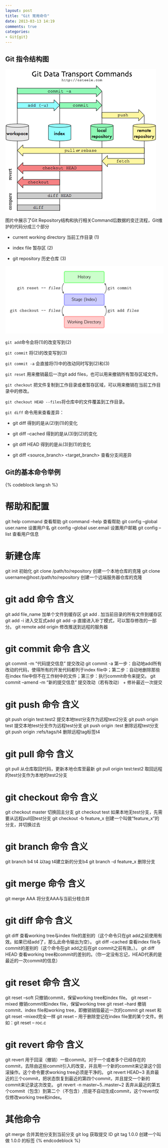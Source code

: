```yaml
---
layout: post
title: "Git 常用命令"
date: 2013-03-13 14:19
comments: true
categories: 
- Git{git}
---
```



## Git 指令结构图

![Git 指令结构图](/images/post/git-transport.png "Git 指令结构图")

图片中展示了Git Repository结构和执行相关Command后数据的变迁流程，Git维护的代码分成三个部分

* current working directory 当前工作目录 (1)

* index file 暂存区 (2)

* git repository 历史仓库 (3)

<!-- more -->

![Git 指令结构图](/images/post/basic-usage.svg "Git 指令结构图")

`git add`命令会将(1)的改变写到(2)

`git commit` 将(2)的改变写到(3)

`git commit -a` 会直接将(1)中的改动同时写到(2)和(3)

`git reset` 用来撤销最后一次git add files，也可以用来撤销所有暂存区域文件。

`git checkout` 把文件复制到工作目录或者暂存区域，可以用来撤销在当前工作目录中的修改。

`git checkout HEAD --files`将仓库中的文件覆盖到工作目录。

`git diff` 命令用来查看差异：

* git diff 得到的是从(2)到(1)的变化

* git diff –cached 得到的是从(3)到(2)的变化

* git diff HEAD 得到的是从(3)到(1)的变化

* git diff <source_branch> <target_branch>  查看分支间差异


## Git的基本命令举例

{% codeblock lang:sh  %}

# 帮助和配置
git help command                          查看帮助
git command –help                         查看帮助
git config –global user.name <username>   设置用户名
git config –global user.email <email>     设置用户邮箱
git config –list                          查看用户信息


# 新建仓库
git init                                     初始化
git clone /path/to/repository                创建一个本地仓库的克隆
git clone username@host:/path/to/repository  创建一个远端服务器仓库的克隆


# git add 命令  含义
git add file_name                 加单个文件到缓存区
git add .                         加当前目录的所有文件到缓存区
git add -i                        进入交互式add
git add -p                        直接进入补丁模式，可以暂存修改的一部分。
git remote add origin <server>    修改推送到远程的服务器


# git commit 命令 含义
git commit -m “代码提交信息”         提交改动
git commit -a                      第一步：自动地add所有改动的代码，使得所有的开发代码都列于index file中；第二步：自动地删除那些在index file中但不在工作树中的文件；第三步：执行commit命令来提交。
git commit –amend -m “新的提交信息”  提交改动（若有改动） + 修补最近一次提交


# git push 命令 含义
git push origin test:test2      提交本地test分支作为远程test2分支
git push origin test            提交本地test分支作为远程test分支
git push origin :test           删除远程test分支
git push origin :refs/tags/t4   删除远程tag标签t4


# git pull 命令 含义
git pull                    从仓库取回代码，更新本地仓库至最新
git pull origin test:test2  取回远程的test分支作为本地的test2分支


# git checkout 命令 含义
git checkout master         切换回主分支
git checkout test           如果本地无test分支，先需要从远程pull回test分支
git checkout -b feature_x   创建一个叫做“feature_x”的分支，并切换过去


# git branch 命令 含义
git branch b4 t4          以tag t4建立新的分支b4
git branch -d feature_x   删除分支


# git merge 命令  含义
git merge AAA             将分支AAA与当前分枝合并


# git diff 命令 含义
git diff  查看working tree与index file的差别的（这个命令只在git add之前使用有效。如果已经add了，那么此命令输出为空）。
git diff –cached  查看index file与commit的差别的（这个命令在git add之后在git commit之前有效。）。
git diff HEAD 查看working tree和commit的差别的。（你一定没有忘记，HEAD代表的是最近的一次commit的信息）


# git reset 命令  含义
git reset –soft     只撤销commit，保留working tree和index file。
git reset –mixed    撤销commit和index file，保留working tree
git reset –hard     撤销commit、index file和working tree，即撤销销毁最近一次的commit
git reset           和git reset –mixed完全一样
git reset –         用于删除登记在index file里的某个文件。例如：git reset – roc.c


# git revert 命令 含义
git revert  用于回滚（撤销）一些commit。对于一个或者多个已经存在的commit，去除由这些commit引入的改变，并且用一个新的commit来记录这个回滚操作。这个命令要求working tree必须是干净的。
git revert HEAD~3 丢弃最近的三个commit，把状态恢复到最近的第四个commit，并且提交一个新的commit来记录这次改变。
git revert -n master~5..master~2  丢弃从最近的第五个commit（包含）到第二个（不包含）,但是不自动生成commit，这个revert仅仅修改working tree和index。


# 其他命令
git merge <branch>  合并其他分支到当前分支
git log             获取提交 ID
git tag 1.0.0 <ID>  创建一个叫做 1.0.0 的标签
{% endcodeblock %}